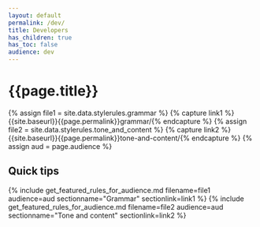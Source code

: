 ```yaml
---
layout: default
permalink: /dev/
title: Developers
has_children: true
has_toc: false
audience: dev
---
```

# {{page.title}}

{% assign file1 = site.data.stylerules.grammar %}
{% capture link1 %}{{site.baseurl}}{{page.permalink}}grammar/{% endcapture %}
{% assign file2 = site.data.stylerules.tone_and_content %}
{% capture link2 %}{{site.baseurl}}{{page.permalink}}tone-and-content/{% endcapture %}
{% assign aud = page.audience %}

## Quick tips
{% include get_featured_rules_for_audience.md filename=file1 audience=aud sectionname="Grammar" sectionlink=link1 %}
{% include get_featured_rules_for_audience.md filename=file2 audience=aud sectionname="Tone and content" sectionlink=link2 %}